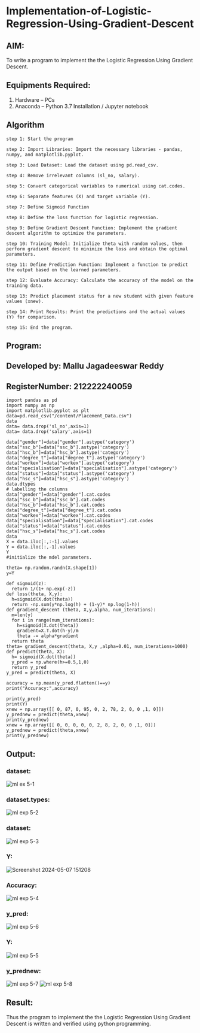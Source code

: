 # Implementation-of-Logistic-Regression-Using-Gradient-Descent

## AIM:
To write a program to implement the the Logistic Regression Using Gradient Descent.

## Equipments Required:
1. Hardware – PCs
2. Anaconda – Python 3.7 Installation / Jupyter notebook

## Algorithm
```
step 1: Start the program

step 2: Import Libraries: Import the necessary libraries - pandas, numpy, and matplotlib.pyplot.

step 3: Load Dataset: Load the dataset using pd.read_csv.

step 4: Remove irrelevant columns (sl_no, salary).

step 5: Convert categorical variables to numerical using cat.codes.

step 6: Separate features (X) and target variable (Y).

step 7: Define Sigmoid Function

step 8: Define the loss function for logistic regression.

step 9: Define Gradient Descent Function: Implement the gradient descent algorithm to optimize the parameters.

step 10: Training Model: Initialize theta with random values, then perform gradient descent to minimize the loss and obtain the optimal parameters.

step 11: Define Prediction Function: Implement a function to predict the output based on the learned parameters.

step 12: Evaluate Accuracy: Calculate the accuracy of the model on the training data.

step 13: Predict placement status for a new student with given feature values (xnew).

step 14: Print Results: Print the predictions and the actual values (Y) for comparison.

step 15: End the program. 
```
## Program:
## Developed by: Mallu Jagadeeswar Reddy
## RegisterNumber: 212222240059
```
import pandas as pd
import numpy as np
import matplotlib.pyplot as plt
data=pd.read_csv("/content/Placement_Data.csv")
data
data= data.drop('sl_no',axis=1)
data= data.drop('salary',axis=1)

data["gender"]=data["gender"].astype('category')
data["ssc_b"]=data["ssc_b"].astype('category')
data["hsc_b"]=data["hsc_b"].astype('category')
data["degree_t"]=data["degree_t"].astype('category')
data["workex"]=data["workex"].astype('category')
data["specialisation"]=data["specialisation"].astype('category')
data["status"]=data["status"].astype('category')
data["hsc_s"]=data["hsc_s"].astype('category')
data.dtypes
# labelling the columns
data["gender"]=data["gender"].cat.codes
data["ssc_b"]=data["ssc_b"].cat.codes
data["hsc_b"]=data["hsc_b"].cat.codes
data["degree_t"]=data["degree_t"].cat.codes
data["workex"]=data["workex"].cat.codes
data["specialisation"]=data["specialisation"].cat.codes
data["status"]=data["status"].cat.codes
data["hsc_s"]=data["hsc_s"].cat.codes
data
X = data.iloc[:,:-1].values
Y = data.iloc[:,-1].values
Y
#initialize the mdel parameters.

theta= np.random.randn(X.shape[1])
y=Y

def sigmoid(z):
  return 1/(1+ np.exp(-z))
def loss(theta, X,y):
  h=sigmoid(X.dot(theta))
  return -np.sum(y*np.log(h) + (1-y)* np.log(1-h))
def gradient_descent (theta, X,y,alpha, num_iterations):
  m=len(y)
  for i in range(num_iterations):
    h=sigmoid(X.dot(theta))
    gradient=X.T.dot(h-y)/m
    theta -= alpha*gradient
  return theta
theta= gradient_descent(theta, X,y ,alpha=0.01, num_iterations=1000)
def predict(theta, X):
  h= sigmoid(X.dot(theta))
  y_pred = np.where(h>=0.5,1,0)
  return y_pred
y_pred = predict(theta, X)

accuracy = np.mean(y_pred.flatten()==y)
print("Accuracy:",accuracy)

print(y_pred)
print(Y)
xnew = np.array([[ 0, 87, 0, 95, 0, 2, 78, 2, 0, 0 ,1, 0]])
y_prednew = predict(theta,xnew)
print(y_prednew)
xnew = np.array([[ 0, 0, 0, 0, 0, 2, 8, 2, 0, 0 ,1, 0]])
y_prednew = predict(theta,xnew)
print(y_prednew)

```
## Output:
### dataset:
![ml ex 5-1](https://github.com/Gopika-9266/-Implementation-of-Logistic-Regression-Using-Gradient-Descent/assets/122762773/c463a180-386a-4ca9-bcc4-c2b33c062a8d)

### dataset.types:
![ml exp 5-2](https://github.com/Gopika-9266/-Implementation-of-Logistic-Regression-Using-Gradient-Descent/assets/122762773/2fcd8d44-53be-46fa-a81b-9f09b0dc6481)

### dataset:
![ml exp 5-3](https://github.com/Gopika-9266/-Implementation-of-Logistic-Regression-Using-Gradient-Descent/assets/122762773/172d3bd8-1ca1-4333-b073-089190e93f93)

### Y:
![Screenshot 2024-05-07 151208](https://github.com/Gopika-9266/-Implementation-of-Logistic-Regression-Using-Gradient-Descent/assets/122762773/c2e515aa-1a34-44c7-97bf-0d06dc055d0b)

### Accuracy: 
![ml exp 5-4](https://github.com/Gopika-9266/-Implementation-of-Logistic-Regression-Using-Gradient-Descent/assets/122762773/34f5b41b-7afe-4b2e-9e4e-cf0bc20a590e)

### y_pred:
![ml exp 5-6](https://github.com/Gopika-9266/-Implementation-of-Logistic-Regression-Using-Gradient-Descent/assets/122762773/1f305081-21ff-41ba-8ca1-a65ea9e91028)

### Y:
![ml exp 5-5](https://github.com/Gopika-9266/-Implementation-of-Logistic-Regression-Using-Gradient-Descent/assets/122762773/654de1de-37fe-4551-aa51-1606c0de00b5)

### y_prednew:
![ml exp 5-7](https://github.com/Gopika-9266/-Implementation-of-Logistic-Regression-Using-Gradient-Descent/assets/122762773/d8e28e9b-c0ed-4742-9339-8c0a08496ade)
![ml exp 5-8](https://github.com/Gopika-9266/-Implementation-of-Logistic-Regression-Using-Gradient-Descent/assets/122762773/e07c4fca-a130-421d-8cc1-d9f0178e816b)


## Result:
Thus the program to implement the the Logistic Regression Using Gradient Descent is written and verified using python programming.

